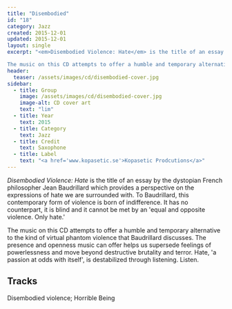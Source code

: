 ```yaml
---
title: "Disembodied"
id: "18"
category: Jazz
created: 2015-12-01
updated: 2015-12-01
layout: single
excerpt: "<em>Disembodied Violence: Hate</em> is the title of an essay by the dystopian French philosopher Jean Baudrillard which provides a perspective on the expressions of hate we are surrounded with. To Baudrillard, this contemporary form of violence is born of indifference. It has no counterpart, it is blind and it cannot be met by an 'equal and opposite violence. Only hate.' 

The music on this CD attempts to offer a humble and temporary alternative to the kind of virtual phantom violence that Baudrillard discusses. The presence and openness music can offer helps us supersede feelings of powerlessness and move beyond destructive brutality and terror. Hate, 'a passion at odds with itself', is destabilized through listening. Listen."
header: 
  teaser: /assets/images/cd/disembodied-cover.jpg
sidebar:
  - title: Group
    image: /assets/images/cd/disembodied-cover.jpg
    image-alt: CD cover art
    text: "lim"
  - title: Year
    text: 2015
  - title: Category
    text: Jazz
  - title: Credit
    text: Saxophone
  - title: Label
    text: "<a href='www.kopasetic.se'>Kopasetic Prodcutions</a>"
---
```


<em>Disembodied Violence: Hate</em> is the title of an essay by the dystopian French philosopher Jean Baudrillard which provides a perspective on the expressions of hate we are surrounded with. To Baudrillard, this contemporary form of violence is born of indifference. It has no counterpart, it is blind and it cannot be met by an 'equal and opposite violence. Only hate.' 

The music on this CD attempts to offer a humble and temporary alternative to the kind of virtual phantom violence that Baudrillard discusses. The presence and openness music can offer helps us supersede feelings of powerlessness and move beyond destructive brutality and terror. Hate, 'a passion at odds with itself', is destabilized through listening. Listen.
<h2>Tracks</h2>
Disembodied violence; Horrible Being
